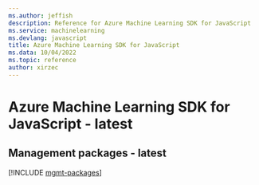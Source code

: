 ```yaml
---
ms.author: jeffish
description: Reference for Azure Machine Learning SDK for JavaScript
ms.service: machinelearning
ms.devlang: javascript
title: Azure Machine Learning SDK for JavaScript
ms.data: 10/04/2022
ms.topic: reference
author: xirzec
---
```

# Azure Machine Learning SDK for JavaScript - latest

## Management packages - latest
[!INCLUDE [mgmt-packages](machine-learning-mgmt-index.md)]